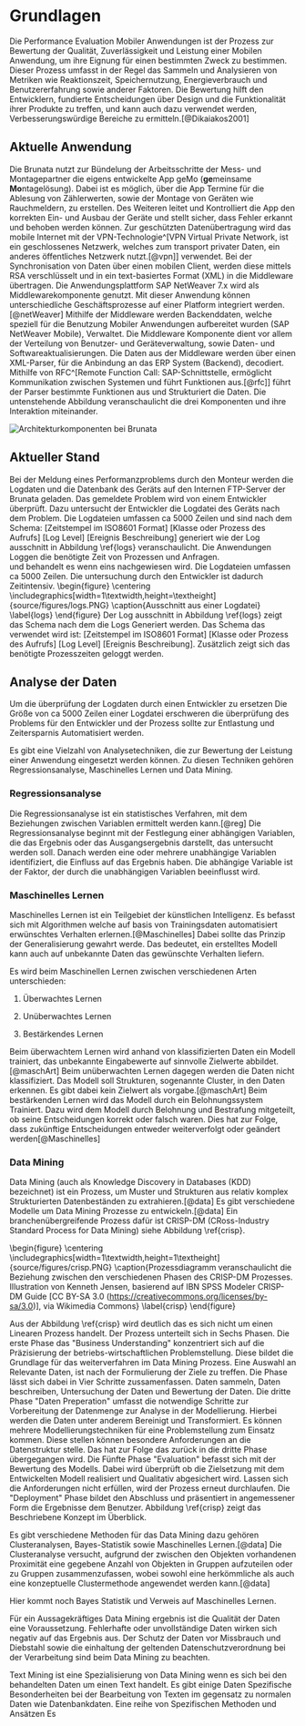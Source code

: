 # Grundlagen

Die Performance Evaluation Mobiler Anwendungen ist der Prozess zur Bewertung der Qualität, Zuverlässigkeit und Leistung einer Mobilen Anwendung, um ihre Eignung für einen bestimmten Zweck zu bestimmen. Dieser Prozess umfasst in der Regel das Sammeln und Analysieren von Metriken wie Reaktionszeit, Speichernutzung, Energieverbrauch und Benutzererfahrung sowie anderer Faktoren. Die Bewertung hilft den Entwicklern, fundierte Entscheidungen über Design und die Funktionalität ihrer Produkte zu treffen, und kann auch dazu verwendet werden, Verbesserungswürdige Bereiche zu ermitteln.[@Dikaiakos2001]
<!--
Das folgende Kapitel schafft die Grundlagen auf der die Umsetzung der Implementierung basiert. Den Anfang bildet dabei die Einführung in die zu Evaluierende Anwendung. Anschließend werden die wichtigsten Bestandteile der Performance Evaluation einer Mobilen Anwendung erläutert und zur weiteren Bearbeitung in der Arbeit in 3 Abschnitte unterteilt.

Ausgangslage bei der Brunata

Bild das Veranschaulicht welche Apps es gibt und KOmunukation


Bild homescreen und funktionen der APP
-->

## Aktuelle Anwendung

Die Brunata nutzt zur Bündelung der Arbeitsschritte der Mess- und Montagepartner die eigens entwickelte App geMo (**ge**meinsame **Mo**ntagelösung). Dabei ist es möglich, über die App Termine für die Ablesung von Zählerwerten, sowie der Montage von Geräten wie Rauchmeldern, zu erstellen. Des Weiteren leitet und Kontrolliert die App den korrekten Ein- und Ausbau der Geräte und stellt sicher, dass Fehler erkannt und behoben werden können. Zur geschützten Datenübertragung wird das mobile Internet mit der VPN-Technologie^[VPN Virtual Private Network, ist ein geschlossenes Netzwerk, welches zum transport privater Daten, ein anderes öffentliches Netzwerk nutzt.[@vpn]] verwendet. Bei der Synchronisation von Daten über einen mobilen Client, werden diese mittels RSA verschlüsselt und in ein text-basiertes Format (XML) in die Middleware übertragen. Die Anwendungsplattform SAP NetWeaver 7.x wird als Middlewarekomponente genutzt. Mit dieser Anwendung können unterschiedliche Geschäftsprozesse auf einer Platform integriert werden.[@netWeaver] Mithilfe der Middleware werden Backenddaten, welche speziell für die Benutzung Mobiler Anwendungen aufbereitet wurden (SAP NetWeaver Mobile), Verwaltet. Die Middleware Komponente dient vor allem der Verteilung von Benutzer- und Geräteverwaltung, sowie Daten- und Softwareaktualisierungen. Die Daten aus der Middleware werden über einen XML-Parser, für die Anbindung an das ERP System (Backend), decodiert.  Mithilfe von RFC^[Remote Function Call: SAP-Schnittstelle, ermöglicht Kommunikation zwischen Systemen und führt Funktionen aus.[@rfc]] führt der Parser bestimmte Funktionen aus und Strukturiert die Daten. Die untenstehende Abbildung veranschaulicht die drei Komponenten und ihre Interaktion miteinander.

![Architekturkomponenten bei Brunata](Z:/Semester_7/Bachelor_Arbeit/phd_thesis_markdown/source/figures/server.png "Architekturkomponenten bei Brunata")

<!--
\begin{figure}
\centering
\includegraphics[width=1\textwidth,height=\textheight]{Z:/Semester_7/Bachelor_Arbeit/phd_thesis_markdown/source/figures/server.png}
\caption{Architekturkomponenten bei Brunata}
\end{figure}

Die Brunata stellt ihren Mess- und Montagepartnern die eigens entwickelte App GEMO (**ge**meinsame **Mo**ntagelösung) zur Verfügung. Die Anwendung übernimmt dabei die eine vielzahl von Aufgaben und ist die 
geMo **ge**meinsame **Mo**ntagelösung übernimmt die Aufgabe, die Arbeitsschritte der Mess- und Montagepartner zu bündeln. Dabei ist es möglich, über die App Termine für die Ablesung von Zählerwerten, sowie der Montage von Geräten wie Rauchmeldern, zu erstellen. Des Weiteren leitet und Kontrolliert die App den korrekten Ein- und Ausbau der Geräte und stellt sicher, dass Fehler erkannt und behoben werden können.


## Performance Evaluation

Die Performance Evaluation Mobiler Anwendungen ist der Prozess zur Bewertung der Qualität, Zuverlässigkeit und Leistung einer Mobilen Anwendung, um ihre Eignung für einen bestimmten Zweck zu bestimmen. Dieser Prozess umfasst in der Regel das Sammeln und Analysieren von Metriken wie Reaktionszeit, Speichernutzung, Energieverbrauch und Benutzererfahrung sowie anderer Faktoren. Die Bewertung hilft den Entwicklern, fundierte Entscheidungen über Design und die Funktionalität ihrer Produkte zu treffen, und kann auch dazu verwendet werden, Verbesserungswürdige Bereiche zu ermitteln.[@Dikaiakos2001]
-->

## Aktueller Stand 

Bei der Meldung eines Performanzproblems durch den Monteur werden die Logdaten und die Datenbank des Geräts auf den Internen FTP-Server der Brunata geladen. Das gemeldete Problem wird von einem Entwickler überprüft. Dazu untersucht der Entwickler die Logdatei des Geräts nach dem Problem. Die Logdateien umfassen ca 5000 Zeilen und sind nach dem Schema: [Zeitstempel im ISO8601 Format] [Klasse oder Prozess des Aufrufs] [Log Level] [Ereignis Beschreibung] generiert wie der Log ausschnitt in Abbildung \ref{logs} veranschaulicht. Die Anwendungen Loggen die benötigte Zeit von Prozessen und Anfragen.  
 und behandelt es wenn eins nachgewiesen wird. Die Logdateien umfassen ca 5000 Zeilen. Die untersuchung durch den Entwickler ist dadurch Zeitintensiv. 
\begin{figure}
\centering
\includegraphics[width=1\textwidth,height=\textheight]{source/figures/logs.PNG}
\caption{Ausschnitt aus einer Logdatei}
\label{logs}
\end{figure} 
Der Log ausschnitt in Abbildung \ref{logs} zeigt das Schema nach dem die Logs Generiert werden. Das Schema das verwendet wird ist: [Zeitstempel im ISO8601 Format] [Klasse oder Prozess des Aufrufs] [Log Level] [Ereignis Beschreibung]. Zusätzlich zeigt sich das benötigte Prozesszeiten geloggt werden.

## Analyse der Daten 


Um die überprüfung der Logdaten durch einen Entwickler zu ersetzen 
Die Größe von ca 5000 Zeilen einer Logdatei erschweren die überprüfung des Problems für den Entwickler und der Prozess sollte zur Entlastung und Zeitersparnis Automatisiert werden.

Es gibt eine Vielzahl von Analysetechniken, die zur Bewertung der Leistung einer Anwendung eingesetzt werden können. Zu diesen Techniken gehören Regressionsanalyse, Maschinelles Lernen und Data Mining.

### Regressionsanalyse 

Die Regressionsanalyse ist ein statistisches Verfahren, mit dem Beziehungen zwischen Variablen ermittelt werden kann.[@reg] Die Regressionsanalyse beginnt mit der Festlegung einer abhängigen Variablen, die das Ergebnis oder das Ausgangsergebnis darstellt, das untersucht werden soll. Danach werden eine oder mehrere unabhängige Variablen identifiziert, die Einfluss auf das Ergebnis haben. Die abhängige Variable ist der Faktor, der durch die unabhängigen Variablen beeinflusst wird. 

### Maschinelles Lernen

Maschinelles Lernen ist ein Teilgebiet der künstlichen Intelligenz. Es befasst sich mit Algorithmen welche auf basis von Trainingsdaten automatisiert erwünschtes Verhalten erlernen.[@Maschinelles] Dabei sollte das Prinzip der Generalisierung gewahrt werde. Das bedeutet, ein erstelltes Modell kann auch auf unbekannte Daten das gewünschte Verhalten liefern.

Es wird beim Maschinellen Lernen zwischen verschiedenen Arten unterschieden:

1. Überwachtes Lernen
   
2. Unüberwachtes Lernen

3. Bestärkendes Lernen

Beim überwachtem Lernen wird anhand von klassifizierten Daten ein Modell trainiert, das unbekannte Eingabewerte auf sinnvolle Zielwerte abbildet.[@maschArt] Beim unüberwachten Lernen dagegen werden die Daten nicht klassifiziert. Das Modell soll Strukturen, sogenannte Cluster, in den Daten erkennen. Es gibt dabei kein Zielwert als vorgabe.[@maschArt] Beim bestärkenden Lernen wird das Modell durch ein Belohnungssystem Trainiert. Dazu wird dem Modell durch Belohnung und Bestrafung mitgeteilt, ob seine Entscheidungen korrekt oder falsch waren. Dies hat zur Folge, dass zukünftige Entscheidungen entweder weiterverfolgt oder geändert werden[@Maschinelles] 

### Data Mining

Data Mining (auch als Knowledge Discovery in Databases (KDD) bezeichnet) ist ein Prozess, um Muster und Strukturen aus relativ komplex Strukturierten Datenbeständen zu extrahieren.[@data] Es gibt verschiedene Modelle um Data Mining Prozesse zu entwickeln.[@data] Ein branchenübergreifende Prozess dafür ist CRISP-DM (CRoss-Industry Standard Process for Data Mining) siehe Abbildung \ref{crisp}.

\begin{figure}
\centering
\includegraphics[width=1\textwidth,height=1\textheight]{source/figures/crisp.PNG}
\caption{Prozessdiagramm veranschaulicht die Beziehung zwischen den verschiedenen Phasen des CRISP-DM Prozesses. Illustration von Kenneth Jensen, basierend auf IBN SPSS Modeler CRISP-DM Guide [CC BY-SA 3.0 (https://creativecommons.org/licenses/by-sa/3.0)], via Wikimedia Commons}
\label{crisp}
\end{figure} 

Aus der Abbildung \ref{crisp} wird deutlich das es sich nicht um einen Linearen Prozess handelt. Der Prozess unterteilt sich in Sechs Phasen. Die erste Phase das "Business Understanding" konzentriert sich auf die Präzisierung der betriebs-wirtschaftlichen Problemstellung. Diese bildet die Grundlage für das weiterverfahren im Data Mining Prozess. Eine Auswahl an Relevante Daten, ist nach der Formulierung der Ziele zu treffen. Die Phase lässt sich dabei in Vier Schritte zussamenfassen. Daten sammeln, Daten beschreiben, Untersuchung der Daten und Bewertung der Daten. Die dritte Phase "Daten Preperation" umfasst die notwendige Schritte zur Vorbereitung der Datenmenge zur Analyse in der Modellierung. Hierbei werden die Daten unter anderem Bereinigt und Transformiert. Es können mehrere Modellierungstechniken für eine Problemstellung zum Einsatz kommen. Diese stellen können besondere Anforderungen an die Datenstruktur stelle. Das hat zur Folge das zurück in die dritte Phase übergegangen wird. Die Fünfte Phase "Evaluation" befasst sich mit der Bewertung des Modells. Dabei wird überprüft ob die Zielsetzung mit dem Entwickelten Modell realisiert und Qualitativ abgesichert wird. Lassen sich die Anforderungen nicht erfüllen, wird der Prozess erneut durchlaufen. Die "Deployment" Phase bildet den Abschluss und präsentiert in angemessener Form die Ergebnisse dem Benutzer. Abbildung \ref{crisp} zeigt das Beschriebene Konzept im Überblick. 

Es gibt verschiedene Methoden für das Data Mining dazu gehören Clusteranalysen, Bayes-Statistik sowie Maschinelles Lernen.[@data] 
Die Clusteranalyse versucht, aufgrund der zwischen den Objekten vorhandenen Proximität eine gegebene Anzahl von Objekten in Gruppen aufzuteilen oder zu Gruppen zusammenzufassen, wobei sowohl eine herkömmliche als auch eine konzeptuelle Clustermethode angewendet werden kann.[@data] 

Hier kommt noch Bayes Statistik und Verweis auf Maschinelles Lernen.


Für ein Aussagekräftiges Data Mining ergebnis ist die Qualität der Daten eine Voraussetzung. Fehlerhafte oder unvollständige Daten wirken sich negativ auf das Ergebnis aus. Der Schutz der Daten vor Missbrauch und Diebstahl sowie die einhaltung der geltenden Datenschutzverordnung bei der Verarbeitung sind beim Data Mining zu beachten. 

Text Mining ist eine Spezialisierung von Data Mining wenn es sich bei den behandelten Daten um einen Text handelt. Es gibt einige Daten Spezifische Besonderheiten bei der Bearbeitung von Texten im gegensatz zu normalen Daten wie Datenbankdaten. Eine reihe von Spezifischen Methoden und Ansätzen
 Es 

 <!--
 mithilfe der Logs das gemeldete Problem. Falls ein Problem nachgewiesen wird durch den Entwickler behandelt er dieses. 
Über die in Abbildung \ref{logs} zu sehenden Knopf "Logdatein senden" werden die Logdaten des Gerätes auf den Internen FTP-Server der Brunata hochgeladen.


Abbildung \ref{logs} zeigt das Schemah für den aufbau der logs auf.
Die Logs sind dabei nach folgendem Schemah aufgebaut: Zeitstempel im ISO8601 Format des Aufrufs, Klasse oder Prozess des Aufrufs, Loglevel und beschreibung des Ereignis. Ein BeispieIn der Abbildung \ref{logs} ist ein Ausschnitt aus einer Logdatei und das Schemah der logs zu sehen. Ein Log beginnt mit dem 

 Tritt bei der Verwendung einer Mobilen Anwendung der Brunata ein Performanzproblem auf kann der Monteur das Problem Melden. Dabei werden die Logdaten und die Datenbank des Geräts auf den Internen FTP-Server der Brunata hochgeladen. Ein Entwickler untersucht über die gesendete Logdatei das gemeldete Problem.

\begin{figure}
\centering
\includegraphics[width=1\textwidth,height=\textheight]{source/figures/logssenden.jpeg}
\caption{Ausschnitt aus der Gemo App zum Hochladen der Geräte Logs}
\label{logs}
\end{figure}
Abbildung \ref{logs} 
 und über die Anwendung die Logs und Datenbank seines Gerätes auf den Internen FTP-Server der Brunata Hochladen. 
kann der Monteuer nach Abschluss der Arbeit das Problem Melden und die Logs und Datenbank seines Geräts auf den internen FTP-Server der Brunata Hochladen

 Gehe darauf ein wie aktuell probleme behandelt wewrden hochladen der Logs und Datanbak in FTP und dann bearbeitung durch einen ENtwickler der das ganze nochmal überprüft und Gggf behandelt 
Aufbau der Logs mit beispiel eines Logs 
danach das Problem das daraus folgt  logs sehr groß und das sollte automatisiert werden 

Danach erkläre verfahren Vorteile und Nachteile und abschließend bewerte sie und entscheide dich für welche wir uns entscheiden DATA Minging


Probleme und Mögliche Angriffe durch weitergavbe von Daten 

Nächster Schritt aufbereitung der Daten erklärung der einzelenen therorie bausteinen

### Datenerfassung

Bei der Bewertung der Leistung einer mobilen Anwendung müssen zunächst Daten gesammelt werden, die zur Messung der Leistung der Anwendung verwendet werden können. Der Prozess der Datenerfassung kann in zwei Hauptkategorien unterteilt werden: direkte Datenerfassung und indirekte Datenerfassung.

Bei der direkten Datenerfassung werden die Daten direkt von der mobilen Anwendung selbst erfasst. Dazu gehören die Messung der Antwortzeit bestimmter Funktionen oder die Messung der Speichernutzung der mobilen Anwendung.

Bei der indirekten Datenerfassung werden Daten aus Quellen gesammelt, die nicht direkt mit der mobilen Anwendung zusammenhängen. Dazu gehören die Sammlung von Daten aus Umfragen zum Benutzerfeedback, Kundenrezensionen oder anderen Quellen.
-->

<!-- >

### Analyse der Daten

Sobald die Daten gesammelt wurden, müssen sie analysiert werden, um die Leistung der mobilen Anwendung zu bewerten. Es gibt eine Vielzahl von Analysetechniken, die zur Bewertung der Leistung einer mobilen Anwendung eingesetzt werden können. Zu diesen Techniken gehören Regressionsanalyse, Maschinelles Lernen und Data Mining.

Die Regressionsanalyse ist ein statistisches Verfahren, mit dem Beziehungen zwischen Variablen ermittelt werden können. Sie kann verwendet werden, um Korrelationen zwischen der Leistung einer mobilen Anwendung und dem Benutzerverhalten zu ermitteln oder um potenzielle Leistungsengpässe zu identifizieren.

Maschinelles Lernen ist eine Art der künstlichen Intelligenz, die Algorithmen verwendet, um Muster und Trends in Daten zu erkennen. Mithilfe des maschinellen Lernens lassen sich Korrelationen zwischen dem Benutzerverhalten und der Leistung einer mobilen Anwendung erkennen oder potenzielle Leistungsprobleme identifizieren.[@maschin],[@Maschinelles]

Data Mining ist ein Prozess, bei dem aussagekräftige Informationen aus großen Datenbeständen extrahiert werden. Mit Data Mining lassen sich Muster und Trends im Benutzerverhalten und in der Leistung mobiler Anwendungen erkennen oder potenzielle Leistungsprobleme identifizieren.[@dataMining]

### Metriken und Verfahren

Es gibt verschiedene Metriken und Verfahren, die zur Bewertung der Leistung einer Mobilen Anwendung verwendet werden können. Früher dienten zur Evaluation der Computer Performance der Vergleich von CPU Zyklen.[@perfomance_evaluation] Die Daten und das Verfahren sind nicht mehr ausreichend, daher benötigt man auf den Verwendungszweck Spezifizierte Metriken und Verfahren.[@perfomance_evaluation] Zu den verschiedenen Verfahren gehören Benchmarken, Performance Monitoring (Anwendung Performance Management APM) und mobile Analyseverfahren. Die Verfahren werden abhängig vom Zweck der Performance Evaluation gewählt.
<!--
Es gibt Drei allgemeine Anwendungsgebiete, die Anwendungsbewertung, die Leistungsprognose und  die Leistungsüberwachung. Bei der Anwendungsbewertung wird die Leistung als Hauptkriterium zur Bewertung und Entscheidungsfindung einer passenden Anwendung herangezogen. Um eine Evaluation durchzuführen muss mindestens ein Prototyp der Anwendung zur Verfügung stehen. Eine Leistungsprognose dient der Unterstützung bei der Neuentwicklung oder Erweiterung einer Anwendung. Das Ziel ist es dabei, die Machbarkeit und Leistung eines Entwurfs vor der endgültigen Entwicklung abzuschätzen. Die Leistungsüberwachung liefert Produktiveleistungsdaten einer Anwendung. Diese Daten können unterstützen um die Auswirkung von Änderungen in der Anwendung zu erkennen und gezielt entstandene Probleme zu beheben.[@perfomance_evaluation]
^[Vgl. Performance Evaluation and Monitoring 1971 S.81 [@perfomance_evaluation]]
^[Vgl. ebd./a.a.O. - selbe Quelle, selbe Seite [@perfomance_evaluation]]
### Ziele einer Evaluation

Bei einer Performance Evaluation wird die Leistung einer Anwendung oder eines Systems gemessen und ausgewertet. Dazu wird ein passendes Formales und produktives Mess- und Evaluationsverfahren ermittelt und angewendet. Die Verfahren sind abhängig von der Anwendung und dem zweck der Performance Evaluation.

Es lassen sich allgemeine drei Ziele für eine Performance Evaluation zusammenfassen: Anwendungsbewertung, Leistungsprognose und Leistungsüberwachung.
<!-- Die Performance Evaluation Mobiler Anwendungen lassen sich auf drei allgemeine Gründe zurückführen: Auswahlbewertung, Leistungsprognose und Leistungsüberwachung. -->

<!--
## Elastic Search

Elasticsearch ist eine Open-Source-Suchmaschine, die auf der Apache Lucene-Bibliothek aufbaut. Sie wurde 2010 von Shay Banon entworfen, entwickelt und 2014 als kommerzielles Produkt veröffentlicht. Es handelt sich um eine verteilte Echtzeit-Such- und Analyse-Engine, die in der Lage ist, strukturierte, halbstrukturierte und unstrukturierte Daten zu speichern, abzurufen und zu verwalten. Das Hauptziel von Elasticsearch ist die Bereitstellung einer verteilten Echtzeit-Such- und Analyseplattform, die schnell, zuverlässig und sicher ist.  

ODER

Elasticsearch ist eine verteilte Open-Source-Suchmaschine, die es den Benutzern ermöglicht, große Datenmengen schnell zu durchsuchen und zu analysieren. Elasticsearch basiert auf der Apache Lucene-Bibliothek, die einen invertierten Index verwendet, um Daten zu speichern und schnell darauf zuzugreifen. Elasticsearch ist hoch skalierbar und ermöglicht schnelle und effiziente Suchabfragen.

### Indizierung

Wenn Daten in Elasticsearch indiziert werden, erstellt die Suchmaschine einen invertierten Index, der die Daten in einer für die Suche optimierten Weise speichert. Dieser Index ist um die Felder der indizierten Dokumente herum strukturiert, was der Suchmaschine eine schnelle Suche und Analyse der Daten ermöglicht. Elasticsearch verwendet außerdem ein dokumentenorientiertes Speichermodell, das eine effiziente Analyse komplexer Daten ermöglicht.

### Mapping

Beim Mapping werden die Felder der Dokumente, die indiziert werden sollen, definiert. Dieser Prozess ist notwendig, um sicherzustellen, dass die Suchmaschine die Daten richtig analysieren und interpretieren kann. Durch die Bereitstellung von Mapping-Informationen können die Benutzer steuern, wie ihre Daten indiziert werden und wie die Suchmaschine die Daten bei einer Abfrage interpretiert.

### Clustering

Elasticsearch bietet Nutzern die Möglichkeit, ihre Daten zu clustern. Clustering kann verwendet werden, um Dokumente mit ähnlichem Inhalt zu gruppieren, um die Fähigkeit der Suchmaschine zu verbessern, relevante Ergebnisse zu finden. Es kann auch verwendet werden, um die Datenmenge zu reduzieren, die indiziert werden muss.[@dataMiningClustering]

### Schlussfolgerung

Elasticsearch ist eine leistungsstarke Open-Source-Suchmaschine, mit der sich große Datenmengen schnell und einfach durchsuchen und analysieren lassen. Elasticsearch eignet sich um Relevante Leistungsdaten aus großen Datensätzen wie Loggs zu filtern und zur weiteren Verarbeitung zur Verfügung stellen.

## Möglichkeiten zur Datenerfassung und Daten Extrahierung

### Logging

Logging, aus dem Englischen sinngemäß übersetzt etwas zu Dokumentieren^[Vgl. Oxford Advanced Learner´s Dictonary 2015 S.917 [@dictonary]], die systematische Aufzeichnung von Ereignissen, Aktivitäten und anderen relevanten Informationen in einer organisierten und strukturierten Weise. Logging in mobilen Anwendungen ist ein Prozess, der relevante Daten über die Leistung oder Nutzung der Anwendung erfasst und aufzeichnet. Es kann verwendet werden, um wichtige Leistungsindikatoren zu verfolgen, Probleme zu beheben, Fehler und Anomalien zu erkennen und sogar Benutzeraktivitäten zu verfolgen. Die Protokollierung ist ein wesentlicher Bestandteil der Entwicklung mobiler Anwendungen, da sie Einblicke in die Leistung der Anwendung bietet und es den Entwicklern ermöglicht, auftretende Probleme schnell zu erkennen und zu beheben.[@logging] Es gibt viele unterschiedliche ebenen des Loggings in Mobilen Anwendungen, die Reihenfolge in Bezug auf die Relevanz, vom geringsten bis zum größten ist "ERROR", "WARN", "INFO", "DEBUG", "VERBOSE".[@android]
Im Rahmen der Arbeit wird Logging zur Erhebung Laufzeitrelevanten Daten verwendet.

### Schnittstelle zur Datenerfassung

Implementierung einer Klasse welche die Erhebung und Speicherung der relevanten Daten übernimmt. Die Klasse stellt eine Schnittstelle mit Methoden bereit, an welcher die vorher Definierten Performance relevanten Daten übergeben werden. Die Klasse verarbeitet und Speichert die Daten. Das Format der Speicherung und Verarbeitung richtet sich nach der gewählten Methode zur Auswertung.

### Volltextsuche

Die Volltextsuche ist ein Verfahren zum Durchsuchen eines Textes oder einer Datei nach bestimmten Wörtern oder Phrasen. Bei der Volltextsuche wird der komplette Text oder die Datei durchsucht, um zu ermitteln, ob ein bestimmtes Wort oder eine bestimmte Phrase vorhanden ist. Im Rahmen der Arbeit wird eine Volltextsuche zur Auswertung der Loggs verwendet.

## Möglichkeiten zur Bewertung der Anwendung

### Performance Monitoring (APM)

APM ist ein Verfahren zur Bewertung der Leistung einer mobilen Anwendung. Es dient der Überwachung, Diagnose und Lösung von Problemen mit der Anwendungsleistung, um ein besseres Benutzererlebnis zu gewährleisten. Es ermöglicht Entwicklern, Probleme schnell und effizient zu identifizieren, zu isolieren und zu beheben. APM wird in der Regel in Kombination mit anderen Tools für die Entwicklung mobiler Anwendungen eingesetzt, z. B. mit Analyse- und Absturzberichten. Dies hilft Entwicklern, wertvolle Einblicke in die Leistung ihrer Anwendung zu gewinnen und Bereiche mit Verbesserungspotenzial zu identifizieren. APM hilft auch dabei, potenzielle Schwachstellen zu erkennen und zu beseitigen, so dass die App schneller und zuverlässiger laufen kann. Durch die Überwachung der App-Leistung können Entwickler Maßnahmen ergreifen, um sicherzustellen, dass die App ein optimales Nutzererlebnis bietet. Im Rahmen der Arbeit wird Performance Monitoring mit einer Graphischen Veranschaulichung verwendet.

### Benchmarken

Benchmarken ist ein Verfahren das zur Bewertung der Leistung einer Mobilen Anwendung eingesetzt wird. Dabei wird die Leistung einer Anwendung mit ähnlichen Anwendungen auf dem Markt verglichen, um die relative Leistung der Anwendung zu ermitteln. In der Regel werden damit die Reaktionsfähigkeit, die Speichernutzung, die Benutzerfreundlichkeit, die Skalierbarkeit und die Sicherheit der Anwendung gemessen. Benchmarken kann auch dazu beitragen, verbesserungswürdige Bereiche zu identifizieren und den Entwicklern zu helfen, Änderungen zur Verbesserung der Anwendungsleistung zu priorisieren. Diese Bewertungsmethode hilft sicherzustellen, dass die Anwendung die Erwartungen der Benutzer erfüllt und auf dem Markt erfolgreich sein kann.

-->